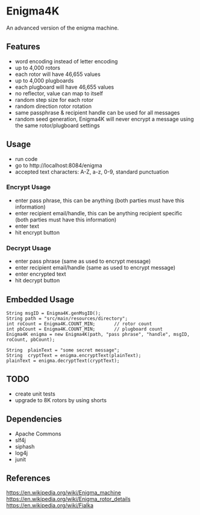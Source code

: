 # Enigma4K
An advanced version of the enigma machine.  
  
## Features
- word encoding instead of letter encoding
- up to 4,000 rotors
- each rotor will have 46,655 values
- up to 4,000 plugboards
- each plugboard will have 46,655 values
- no reflector, value can map to itself
- random step size for each rotor
- random direction rotor rotation
- same passphrase & recipient handle can be used for all messages
- random seed generation, Enigma4K will never encrypt a message using the same rotor/plugboard settings

## Usage
- run code
- go to http://localhost:8084/enigma
- accepted text characters: A-Z, a-z, 0-9, standard punctuation

### Encrypt Usage
- enter pass phrase, this can be anything (both parties must have this information)
- enter recipient email/handle, this can be anything recipient specific (both parties must have this information)
- enter text
- hit encrypt button

### Decrypt Usage
- enter pass phrase (same as used to encrypt message)
- enter recipient email/handle (same as used to encrypt message)
- enter encrypted text
- hit decrypt button

## Embedded Usage
```
String msgID = Enigma4K.genMsgID();
String path = "src/main/resources/directory";
int roCount = Enigma4K.COUNT_MIN;		// rotor count
int pbCount = Enigma4K.COUNT_MIN;		// plugboard count
Enigma4K enigma = new Enigma4K(path, "pass phrase", "handle", msgID, roCount, pbCount);

String 	plainText = "some secret message";
String 	cryptText = enigma.encryptText(plainText);
plainText = enigma.decryptText(cryptText);
```

## TODO
- create unit tests
- upgrade to 8K rotors by using shorts

## Dependencies
- Apache Commons
- slf4j
- siphash
- log4j
- junit

## References
https://en.wikipedia.org/wiki/Enigma_machine
https://en.wikipedia.org/wiki/Enigma_rotor_details
https://en.wikipedia.org/wiki/Fialka



